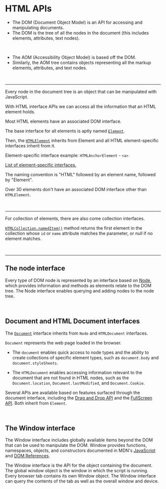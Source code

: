 # HTML APIs

- The DOM (Document Object Model) is an API for accessing and manipulating documents.
- The DOM is the tree of all the nodes in the document (this includes elements, attributes, text nodes).

<br>

- The AOM (Accessibility Object Model) is based off the DOM.
- Similarly, the AOM tree contains objects representing all the markup elements, attributes, and text nodes.

<br>
<hr>

Every node in the document tree is an object that can be manipulated with JavaScript.

With HTML interface APIs we can access all the information that an HTML element holds.

Most HTML elements have an associated DOM interface.

The base interface for all elements is aptly named [`Element`](https://developer.mozilla.org/en-US/docs/Web/API/Element).

Then, the [`HTMLElement`](https://developer.mozilla.org/en-US/docs/Web/API/HTMLElement) inherits from Element and all HTML element-specific interfaces inherit from it.

Element-specific interface example: `HTMLAnchorElement` - `<a>`

[List of element-specific interfaces.](https://web.dev/learn/html/apis/#available-element-interfaces)

The naming convention is "HTML" followed by an element name, followed by "Element".

Over 30 elements don't have an associated DOM interface other than `HTMLElement`.

<br>
<hr>

For collection of elements, there are also come collection interfaces.

[`HTMLCollection.namedItem()`](https://developer.mozilla.org/en-US/docs/Web/API/HTMLCollection/namedItem) method returns the first element in the collection whose `id` or `name` attribute matches the parameter, or null if no element matches.

<br>
<hr>

## The node interface

Every type of DOM node is represented by an interface based on [Node](https://developer.mozilla.org/en-US/docs/Web/API/Node), which provides information and methods as elements relate to the DOM tree. The Node interface enables querying and adding nodes to the node tree.

<br>

## Document and HTML Document interfaces

The [`Document`](https://developer.mozilla.org/en-US/docs/Web/API/Document) interface inherits from `Node` and `HTMLDocument` interfaces.

`Document` represents the web page loaded in the browser.

- The `document` enables quick access to node types and the ability to create collections of specific element types, such as `document.body` and `document.styleSheets`.

- The `HTMLDocument` enables accessing information relevant to the document that are not found in HTML nodes, such as the `Document.location`, `Document.lastModified`, and `Document.Cookie`.

Several APIs are available based on features surfaced through the document interface, including the [Drag and Drop API](https://developer.mozilla.org/en-US/docs/Web/API/HTML_Drag_and_Drop_API) and the [FullScreen API](https://developer.mozilla.org/en-US/docs/Web/API/Fullscreen_API). Both inherit from `Element`.

<br>

## The Window interface

The Window interface includes globally available items beyond the DOM that can be used to manipulate the DOM. Window provides functions, namespaces, objects, and constructors documented in MDN's [JavaScript](https://developer.mozilla.org/en-US/docs/Web/JavaScript/Reference) and [DOM References](https://developer.mozilla.org/en-US/docs/Web/API/Document_Object_Model).

The Window interface is the API for the object containing the document. The global window object is the window in which the script is running. Every browser tab contains its own Window object. The Window interface can query the contents of the tab as well as the overall window and device.

<br>
